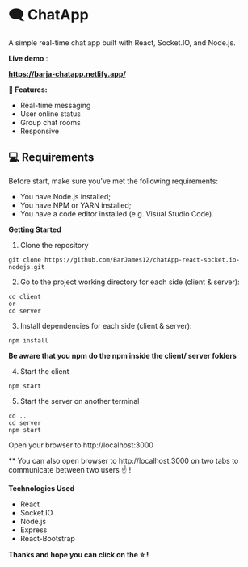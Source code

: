 # 🗨️ ChatApp

A simple real-time chat app built with React, Socket.IO, and Node.js.

**Live demo** :

**https://barja-chatapp.netlify.app/**

**🎯 Features:**

- Real-time messaging
- User online status
- Group chat rooms
- Responsive

## 💻 Requirements
Before start, make sure you've met the following requirements:
* You have Node.js installed;
* You have NPM or YARN installed;
* You have a code editor installed (e.g. Visual Studio Code).


**Getting Started**

1. Clone the repository

```node
git clone https://github.com/BarJames12/chatApp-react-socket.io-nodejs.git

```

2. Go to the project working directory for each side (client & server):

```node
cd client
or
cd server
```

3. Install dependencies for each side (client & server):

```node
npm install
```

**Be aware that you npm do the npm inside the client/ server folders**

4. Start the client

```node
npm start
```

5. Start the server on another terminal

```node
cd ..
cd server
npm start
```

Open your browser to http://localhost:3000

\*\* You can also open browser to http://localhost:3000 on two tabs to communicate between two users ☝️ !

**Technologies Used**

- React
- Socket.IO
- Node.js
- Express
- React-Bootstrap

**Thanks and hope you can click on the ⭐ !**
